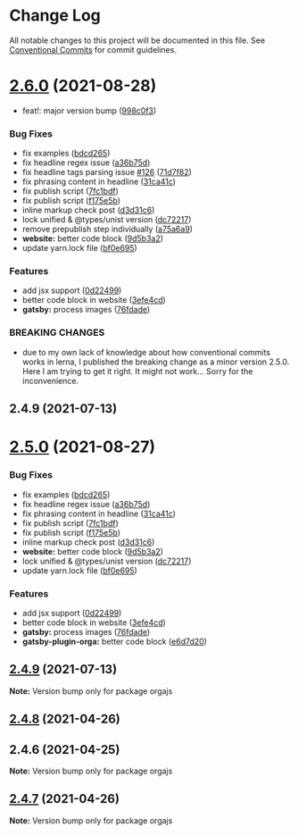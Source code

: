 # Change Log

All notable changes to this project will be documented in this file.
See [Conventional Commits](https://conventionalcommits.org) for commit guidelines.

# [2.6.0](https://github.com/orgapp/orgajs/compare/v2.5.0...v2.6.0) (2021-08-28)

- feat!: major version bump ([998c0f3](https://github.com/orgapp/orgajs/commit/998c0f30a7c8f9af27243b3cb48b650708cdc4b3))

### Bug Fixes

- fix examples ([bdcd265](https://github.com/orgapp/orgajs/commit/bdcd2655502a73800e8915ba09fd78452dff503f))
- fix headline regex issue ([a36b75d](https://github.com/orgapp/orgajs/commit/a36b75d87da125f56edf7da1ddaf23771040ce1b))
- fix headline tags parsing issue [#126](https://github.com/orgapp/orgajs/issues/126) ([71d7f82](https://github.com/orgapp/orgajs/commit/71d7f8277708fc72d3b5be01ed0f72233bf7057b))
- fix phrasing content in headline ([31ca41c](https://github.com/orgapp/orgajs/commit/31ca41cb3b9b65a19dbc71a906f86ee4d725ad8f))
- fix publish script ([7fc1bdf](https://github.com/orgapp/orgajs/commit/7fc1bdfc6880e825cd10d99d108da9685f58638c))
- fix publish script ([f175e5b](https://github.com/orgapp/orgajs/commit/f175e5bb3cad0ce31cc118c1c675fe30b4065fc9))
- inline markup check post ([d3d31c6](https://github.com/orgapp/orgajs/commit/d3d31c622dde2a2d469ac41884f2320497f811c6))
- lock unified & @types/unist version ([dc72217](https://github.com/orgapp/orgajs/commit/dc72217f0cfcd778436d704021116c8479f8ee1e))
- remove prepublish step individually ([a75a6a9](https://github.com/orgapp/orgajs/commit/a75a6a9606421b66b6ef69b28e3fcb03a5ee282a))
- **website:** better code block ([9d5b3a2](https://github.com/orgapp/orgajs/commit/9d5b3a2d554672d22523727e89b2b5c60dc6233d))
- update yarn.lock file ([bf0e695](https://github.com/orgapp/orgajs/commit/bf0e6954246f7ed78a014601aca756cd47fa4fec))

### Features

- add jsx support ([0d22499](https://github.com/orgapp/orgajs/commit/0d224990b412e064ebf6816608eea6766f93d60c))
- better code block in website ([3efe4cd](https://github.com/orgapp/orgajs/commit/3efe4cd96a63623e2f70028bd66346960ec90bec))
- **gatsby:** process images ([76fdade](https://github.com/orgapp/orgajs/commit/76fdaded0d87a3bc2e188392b520f62ad789598c))

### BREAKING CHANGES

- due to my own lack of knowledge about how conventional commits works in
  lerna, I published the breaking change as a minor version 2.5.0. Here I am
  trying to get it right. It might not work... Sorry for the inconvenience.

## 2.4.9 (2021-07-13)

# [2.5.0](https://github.com/orgapp/orgajs/compare/v2.4.9...v2.5.0) (2021-08-27)

### Bug Fixes

- fix examples ([bdcd265](https://github.com/orgapp/orgajs/commit/bdcd2655502a73800e8915ba09fd78452dff503f))
- fix headline regex issue ([a36b75d](https://github.com/orgapp/orgajs/commit/a36b75d87da125f56edf7da1ddaf23771040ce1b))
- fix phrasing content in headline ([31ca41c](https://github.com/orgapp/orgajs/commit/31ca41cb3b9b65a19dbc71a906f86ee4d725ad8f))
- fix publish script ([7fc1bdf](https://github.com/orgapp/orgajs/commit/7fc1bdfc6880e825cd10d99d108da9685f58638c))
- fix publish script ([f175e5b](https://github.com/orgapp/orgajs/commit/f175e5bb3cad0ce31cc118c1c675fe30b4065fc9))
- inline markup check post ([d3d31c6](https://github.com/orgapp/orgajs/commit/d3d31c622dde2a2d469ac41884f2320497f811c6))
- **website:** better code block ([9d5b3a2](https://github.com/orgapp/orgajs/commit/9d5b3a2d554672d22523727e89b2b5c60dc6233d))
- lock unified & @types/unist version ([dc72217](https://github.com/orgapp/orgajs/commit/dc72217f0cfcd778436d704021116c8479f8ee1e))
- update yarn.lock file ([bf0e695](https://github.com/orgapp/orgajs/commit/bf0e6954246f7ed78a014601aca756cd47fa4fec))

### Features

- add jsx support ([0d22499](https://github.com/orgapp/orgajs/commit/0d224990b412e064ebf6816608eea6766f93d60c))
- better code block in website ([3efe4cd](https://github.com/orgapp/orgajs/commit/3efe4cd96a63623e2f70028bd66346960ec90bec))
- **gatsby:** process images ([76fdade](https://github.com/orgapp/orgajs/commit/76fdaded0d87a3bc2e188392b520f62ad789598c))
- **gatsby-plugin-orga:** better code block ([e6d7d20](https://github.com/orgapp/orgajs/commit/e6d7d20f63fa1871d8f53b0534b50ac6d7d99fc9))

## [2.4.9](https://github.com/orgapp/orgajs/compare/v2.4.8...v2.4.9) (2021-07-13)

**Note:** Version bump only for package orgajs

## [2.4.8](https://github.com/orgapp/orgajs/compare/v2.4.7...v2.4.8) (2021-04-26)

## 2.4.6 (2021-04-25)

**Note:** Version bump only for package orgajs

## [2.4.7](https://github.com/orgapp/orgajs/compare/v2.4.6...v2.4.7) (2021-04-26)

**Note:** Version bump only for package orgajs
